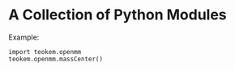 # A Collection of Python Modules

Example:

    import teokem.openmm
    teokem.openmm.massCenter()
